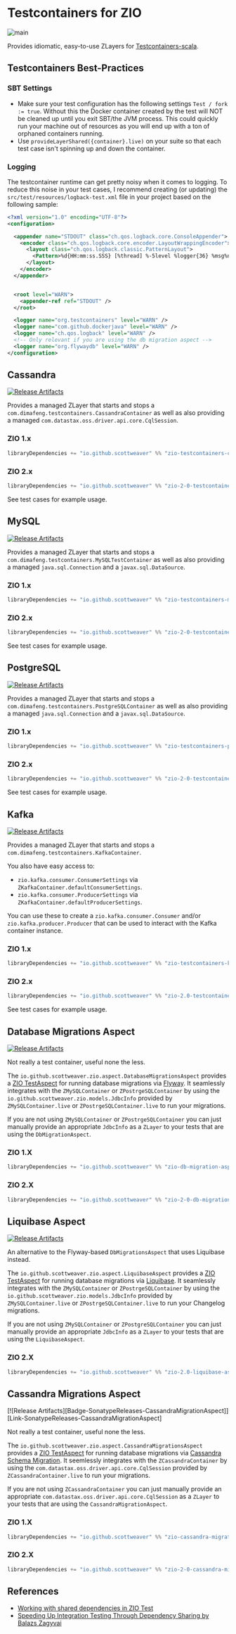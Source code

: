 # Testcontainers for ZIO
![main](https://github.com/scottweaver/testcontainers-for-zio/actions/workflows/ci.yml/badge.svg)


[Link-Github]: https://github.com/scottweaver/testcontainers-for-zio "Github Repo Link"

[Link-SonatypeReleases-Kafka]: https://oss.sonatype.org/content/repositories/releases/io/github/scottweaver/zio-testcontainers-kafka_2.13/0.8.0/  "Sonatype Releases link"
[Badge-SonatypeReleases-Kafka]: https://img.shields.io/maven-central/v/io.github.scottweaver/zio-testcontainers-kafka_2.13/0.8.0?label=maven-central%20%20kafka "Sonatype Releases badge"


[Link-SonatypeReleases-cassandra]: https://oss.sonatype.org/content/repositories/releases/io/github/scottweaver/zio-testcontainers-cassandra_2.13/0.8.0/  "Sonatype Releases link"
[Badge-SonatypeReleases-cassandra]: https://img.shields.io/maven-central/v/io.github.scottweaver/zio-testcontainers-cassandra_2.13/0.8.0?label=maven-central%20%20cassandra "Sonatype Releases badge"


[Link-SonatypeReleases-MySQL]: https://oss.sonatype.org/content/repositories/releases/io/github/scottweaver/zio-testcontainers-mysql_2.13/0.8.0/  "Sonatype Releases link"
[Badge-SonatypeReleases-MySQL]: https://img.shields.io/maven-central/v/io.github.scottweaver/zio-testcontainers-mysql_2.13/0.8.0?label=maven-central%20%20mysql "Sonatype Releases badge"

[Link-SonatypeReleases-Postgresql]: https://oss.sonatype.org/content/repositories/releases/io/github/scottweaver/zio-testcontainers-postgresql_2.13/0.8.0/  "Sonatype Releases link"
[Badge-SonatypeReleases-Postgresql]: https://img.shields.io/maven-central/v/io.github.scottweaver/zio-testcontainers-postgresql_2.13/0.8.0?label=maven-central%20%20postgresql "Sonatype Releases badge"

[Link-SonatypeReleases-DbMigrationAspect]: https://oss.sonatype.org/content/repositories/releases/io/github/scottweaver/zio-db-migration-aspect_2.13/0.8.0/  "Sonatype Releases link"
[Badge-SonatypeReleases-DbMigrationAspect]: https://img.shields.io/maven-central/v/io.github.scottweaver/zio-db-migration-aspect_2.13/0.8.0?label=maven-central%20%20db-migration-aspect "Sonatype Releases badge"

[Link-SonatypeReleases-LiquibaseAspect]: https://oss.sonatype.org/content/repositories/releases/io/github/scottweaver/zio-2-liquibase-aspect_2.13/0.8.0/  "Sonatype Releases link"
[Badge-SonatypeReleases-LiquibaseAspect]: https://img.shields.io/maven-central/v/io.github.scottweaver/zio-2-liquibase-aspect_2.13/0.8.0?label=maven-central%20%20zio-2-liquibase-aspect "Sonatype Releases badge"

Provides idiomatic, easy-to-use ZLayers for [Testcontainers-scala](https://github.com/testcontainers/testcontainers-scala).



## Testcontainers Best-Practices

### SBT Settings

- Make sure your test configuration has the following settings `Test / fork := true`. Without this  the Docker container created by the test will NOT be cleaned up until you exit SBT/the JVM process.  This could quickly run your machine out of resources as you will end up with a ton of orphaned containers running.
- Use `provideLayerShared({container}.live)` on your suite so that each test case isn't spinning up and down the container.

### Logging

The testcontainer runtime can get pretty noisy when it comes to logging.  To reduce this noise in your test cases, I recommend creating (or updating) the `src/test/resources/logback-test.xml` file in your project based on the following sample:


```xml
<?xml version="1.0" encoding="UTF-8"?>
<configuration>

  <appender name="STDOUT" class="ch.qos.logback.core.ConsoleAppender">
    <encoder class="ch.qos.logback.core.encoder.LayoutWrappingEncoder">
      <layout class="ch.qos.logback.classic.PatternLayout">
        <Pattern>%d{HH:mm:ss.SSS} [%thread] %-5level %logger{36} %msg%n</Pattern>
      </layout>
    </encoder>
  </appender>


  <root level="WARN">
    <appender-ref ref="STDOUT" />
  </root>

  <logger name="org.testcontainers" level="WARN" />
  <logger name="com.github.dockerjava" level="WARN" />
  <logger name="ch.qos.logback" level="WARN" />
  <!-- Only relevant if you are using the db migration aspect -->
  <logger name="org.flywaydb" level="WARN" />
</configuration>
```


## Cassandra

[![Release Artifacts][Badge-SonatypeReleases-cassandra]][Link-SonatypeReleases-cassandra]

Provides a managed ZLayer that starts and stops a `com.dimafeng.testcontainers.CassandraContainer` as well as also providing a managed `com.datastax.oss.driver.api.core.CqlSession`.

### ZIO 1.x
```scala
libraryDependencies += "io.github.scottweaver" %% "zio-testcontainers-cassandra" % "0.8.0"
```

### ZIO 2.x
```scala
libraryDependencies += "io.github.scottweaver" %% "zio-2-0-testcontainers-cassandra" % "0.8.0"
```

See test cases for example usage.

## MySQL

[![Release Artifacts][Badge-SonatypeReleases-MySQL]][Link-SonatypeReleases-MySQL]

Provides a managed ZLayer that starts and stops a `com.dimafeng.testcontainers.MySQLTestContainer` as well as also providing a managed `java.sql.Connection` and a `javax.sql.DataSource`.

### ZIO 1.x
```scala
libraryDependencies += "io.github.scottweaver" %% "zio-testcontainers-mysql" % "0.8.0"
```

### ZIO 2.x
```scala
libraryDependencies += "io.github.scottweaver" %% "zio-2-0-testcontainers-mysql" % "0.8.0"
```

See test cases for example usage.

## PostgreSQL

[![Release Artifacts][Badge-SonatypeReleases-Postgresql]][Link-SonatypeReleases-Postgresql]

Provides a managed ZLayer that starts and stops a `com.dimafeng.testcontainers.PostgreSQLContainer` as well as also providing a managed `java.sql.Connection` and a `javax.sql.DataSource`.

### ZIO 1.x
```scala
libraryDependencies += "io.github.scottweaver" %% "zio-testcontainers-postgresql" % "0.8.0"
```

### ZIO 2.x
```scala
libraryDependencies += "io.github.scottweaver" %% "zio-2-0-testcontainers-postgresql" % "0.8.0"
```

See test cases for example usage.

## Kafka


[![Release Artifacts][Badge-SonatypeReleases-Kafka]][Link-SonatypeReleases-Kafka]

Provides a managed ZLayer that starts and stops a `com.dimafeng.testcontainers.KafkaContainer`.

You also have easy access to:
- `zio.kafka.consumer.ConsumerSettings` via `ZKafkaContainer.defaultConsumerSettings`.
- `zio.kafka.consumer.ProducerSettings` via `ZKafkaContainer.defaultProducerSettings`.

You can use these to create a `zio.kafka.consumer.Consumer` and/or `zio.kafka.producer.Producer` that can be used to interact with the Kafka container instance.


### ZIO 1.x
```scala
libraryDependencies += "io.github.scottweaver" %% "zio-testcontainers-kafka" % "0.8.0"
```

### ZIO 2.x
```scala
libraryDependencies += "io.github.scottweaver" %% "zio-2.0-testcontainers-kafka" % "0.8.0"
```


See test cases for example usage.

## Database Migrations Aspect

[![Release Artifacts][Badge-SonatypeReleases-DbMigrationAspect]][Link-SonatypeReleases-DbMigrationAspect]

Not really a test container, useful none the less.  

The `io.github.scottweaver.zio.aspect.DatabaseMigrationsAspect` provides a [ZIO TestAspect](https://javadoc.io/doc/dev.zio/zio-test_2.13/latest/zio/test/TestAspect.html) for running database migrations via [Flyway](https://flywaydb.org/).  It seamlessly integrates with the `ZMySQLContainer` or `ZPostrgeSQLContainer` by using the `io.github.scottweaver.zio.models.JdbcInfo` provided by `ZMySQLContainer.live` or `ZPostrgeSQLContainer.live` to run your migrations.

If you are not using `ZMySQLContainer` or `ZPostrgeSQLContainer` you can just manually provide an appropriate `JdbcInfo` as a `ZLayer` to your tests that are using the `DbMigrationAspect`.

### ZIO 1.X
```scala
libraryDependencies += "io.github.scottweaver" %% "zio-db-migration-aspect" % "0.8.0"
```

### ZIO 2.X
```scala
libraryDependencies += "io.github.scottweaver" %% "zio-2-0-db-migration-aspect" % "0.8.0"
```

## Liquibase Aspect

[![Release Artifacts][Badge-SonatypeReleases-LiquibaseAspect]][Link-SonatypeReleases-LiquibaseAspect]

An alternative to the Flyway-based `DbMigrationsAspect` that uses Liquibase instead.

The `io.github.scottweaver.zio.aspect.LiquibaseAspect` provides a [ZIO TestAspect](https://javadoc.io/doc/dev.zio/zio-test_2.13/latest/zio/test/TestAspect.html) for running database migrations via [Liquibase](https://liquibase.org/).  It seamlessly integrates with the `ZMySQLContainer` or `ZPostrgeSQLContainer` by using the `io.github.scottweaver.zio.models.JdbcInfo` provided by `ZMySQLContainer.live` or `ZPostrgeSQLContainer.live` to run your Changelog migrations.

If you are not using `ZMySQLContainer` or `ZPostgreSQLContainer` you can just manually provide an appropriate `JdbcInfo` as a `ZLayer` to your tests that are using the `LiquibaseAspect`.


### ZIO 2.X
```scala
libraryDependencies += "io.github.scottweaver" %% "zio-2.0-liquibase-aspect" % "0.8.0"
```

## Cassandra Migrations Aspect

[![Release Artifacts][Badge-SonatypeReleases-CassandraMigrationAspect]][Link-SonatypeReleases-CassandraMigrationAspect]

Not really a test container, useful none the less.

The `io.github.scottweaver.zio.aspect.CassandraMigrationsAspect` provides a [ZIO TestAspect](https://javadoc.io/doc/dev.zio/zio-test_2.13/1.0.12/zio/test/TestAspect.html) for running database migrations via [Cassandra Schema Migration](https://github.com/patka/cassandra-migration).  It seemlessly integrates with the `ZCassandraContainer` by using the `com.datastax.oss.driver.api.core.CqlSession` provided by `ZCassandraContainer.live` to run your migrations.

If you are not using `ZCassandraContainer` you can just manually provide an appropriate `com.datastax.oss.driver.api.core.CqlSession` as a `ZLayer` to your tests that are using the `CassandraMigrationAspect`.

### ZIO 1.X
```scala
libraryDependencies += "io.github.scottweaver" %% "zio-cassandra-migration-aspect" % "0.8.0"
```

### ZIO 2.X
```scala
libraryDependencies += "io.github.scottweaver" %% "zio-2-0-cassandra-migration-aspect" % "0.8.0"
```


## References

- [Working with shared dependencies in ZIO Test](https://hmemcpy.com/2021/11/working-with-shared-dependencies-in-zio-test/)
- [Speeding Up Integration Testing Through Dependency Sharing by Balazs Zagyvai](https://www.youtube.com/watch?v=PJTn33Qj1nc)
